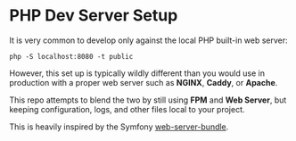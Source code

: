# PHP Dev Server Setup

It is very common to develop only against the local PHP built-in web server:
```
php -S localhost:8080 -t public
```

However, this set up is typically wildly different than you would use in production
with a proper web server such as **NGINX**, **Caddy**, or **Apache**.

This repo attempts to blend the two by still using **FPM** and **Web Server**, but
keeping configuration, logs, and other files local to your project.

This is heavily inspired by the Symfony [web-server-bundle](https://github.com/symfony/web-server-bundle).
